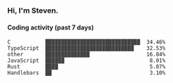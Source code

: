 ### Hi, I'm Steven.

#### Coding activity (past 7 days)
```
C           ▓▓▓▓▓▓▓▓▓▓▓▓▓▓▓▓▓▓▓▓▓▓▓▓▓▓▓▓▓▓  34.46%
TypeScript  ▓▓▓▓▓▓▓▓▓▓▓▓▓▓▓▓▓▓▓▓▓▓▓▓▓▓▓▓    32.53%
other       ▓▓▓▓▓▓▓▓▓▓▓▓▓▓                  16.84%
JavaScript  ▓▓▓▓▓▓                           8.01%
Rust        ▓▓▓▓                             5.07%
Handlebars  ▓▓                               3.10%
```
